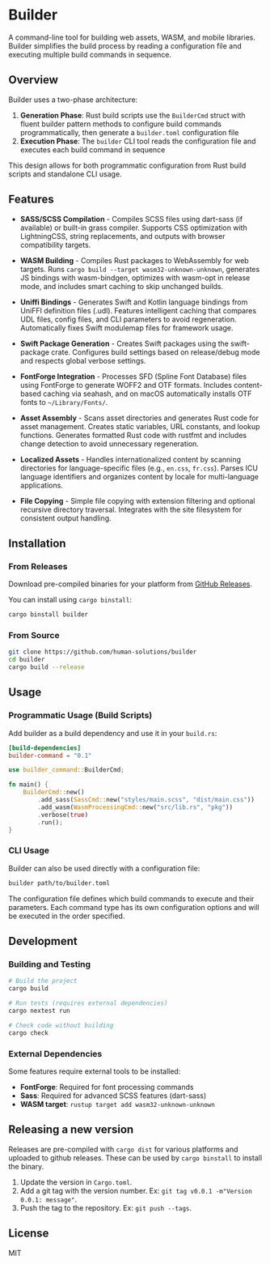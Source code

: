 # Builder

A command-line tool for building web assets, WASM, and mobile libraries. Builder simplifies the build process by reading a configuration file and executing multiple build commands in sequence.

## Overview

Builder uses a two-phase architecture:

1. **Generation Phase**: Rust build scripts use the `BuilderCmd` struct with fluent builder pattern methods to configure build commands programmatically, then generate a `builder.toml` configuration file
2. **Execution Phase**: The `builder` CLI tool reads the configuration file and executes each build command in sequence

This design allows for both programmatic configuration from Rust build scripts and standalone CLI usage.

## Features

- **SASS/SCSS Compilation** - Compiles SCSS files using dart-sass (if available) or built-in grass compiler. Supports CSS optimization with LightningCSS, string replacements, and outputs with browser compatibility targets.

- **WASM Building** - Compiles Rust packages to WebAssembly for web targets. Runs `cargo build --target wasm32-unknown-unknown`, generates JS bindings with wasm-bindgen, optimizes with wasm-opt in release mode, and includes smart caching to skip unchanged builds.

- **Uniffi Bindings** - Generates Swift and Kotlin language bindings from UniFFI definition files (.udl). Features intelligent caching that compares UDL files, config files, and CLI parameters to avoid regeneration. Automatically fixes Swift modulemap files for framework usage.

- **Swift Package Generation** - Creates Swift packages using the swift-package crate. Configures build settings based on release/debug mode and respects global verbose settings.

- **FontForge Integration** - Processes SFD (Spline Font Database) files using FontForge to generate WOFF2 and OTF formats. Includes content-based caching via seahash, and on macOS automatically installs OTF fonts to `~/Library/Fonts/`.

- **Asset Assembly** - Scans asset directories and generates Rust code for asset management. Creates static variables, URL constants, and lookup functions. Generates formatted Rust code with rustfmt and includes change detection to avoid unnecessary regeneration.

- **Localized Assets** - Handles internationalized content by scanning directories for language-specific files (e.g., `en.css`, `fr.css`). Parses ICU language identifiers and organizes content by locale for multi-language applications.

- **File Copying** - Simple file copying with extension filtering and optional recursive directory traversal. Integrates with the site filesystem for consistent output handling.

## Installation

### From Releases

Download pre-compiled binaries for your platform from [GitHub Releases](https://github.com/human-solutions/builder/releases).

You can install using `cargo binstall`:

```bash
cargo binstall builder
```

### From Source

```bash
git clone https://github.com/human-solutions/builder
cd builder
cargo build --release
```

## Usage

### Programmatic Usage (Build Scripts)

Add builder as a build dependency and use it in your `build.rs`:

```toml
[build-dependencies]
builder-command = "0.1"
```

```rust
use builder_command::BuilderCmd;

fn main() {
    BuilderCmd::new()
        .add_sass(SassCmd::new("styles/main.scss", "dist/main.css"))
        .add_wasm(WasmProcessingCmd::new("src/lib.rs", "pkg"))
        .verbose(true)
        .run();
}
```

### CLI Usage

Builder can also be used directly with a configuration file:

```bash
builder path/to/builder.toml
```

The configuration file defines which build commands to execute and their parameters. Each command type has its own configuration options and will be executed in the order specified.

## Development

### Building and Testing

```bash
# Build the project
cargo build

# Run tests (requires external dependencies)
cargo nextest run

# Check code without building
cargo check
```

### External Dependencies

Some features require external tools to be installed:

- **FontForge**: Required for font processing commands
- **Sass**: Required for advanced SCSS features (dart-sass)
- **WASM target**: `rustup target add wasm32-unknown-unknown`

## Releasing a new version

Releases are pre-compiled with `cargo dist` for various platforms and uploaded to github releases.
These can be used by `cargo binstall` to install the binary.

1. Update the version in `Cargo.toml`.
2. Add a git tag with the version number. Ex: `git tag v0.0.1 -m"Version 0.0.1: message"`.
3. Push the tag to the repository. Ex: `git push --tags`.

## License

MIT